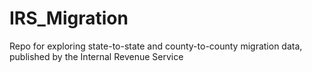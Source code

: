 # IRS_Migration
Repo for exploring state-to-state and county-to-county migration data, published by the Internal Revenue Service
